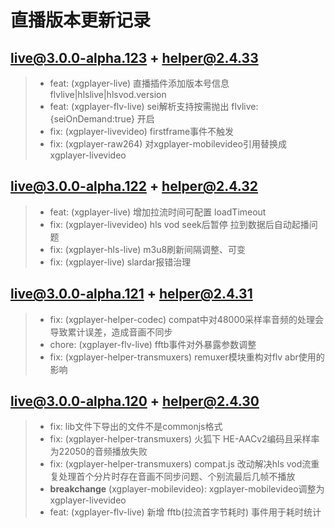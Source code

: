 # 直播版本更新记录

## live@3.0.0-alpha.123 + helper@2.4.33
>* feat: (xgplayer-live) 直播插件添加版本号信息 flvlive|hlslive|hlsvod.version
>* feat: (xgplayer-flv-live) sei解析支持按需抛出 flvlive:{seiOnDemand:true} 开启
>* fix: (xgplayer-livevideo) firstframe事件不触发
>* fix: (xgplayer-raw264) 对xgplayer-mobilevideo引用替换成xgplayer-livevideo


## live@3.0.0-alpha.122 + helper@2.4.32
>* feat: (xgplayer-live) 增加拉流时间可配置 loadTimeout
>* fix: (xgplayer-livevideo) hls vod seek后暂停 拉到数据后自动起播问题
>* fix: (xgplayer-hls-live) m3u8刷新间隔调整、可变
>* fix: (xgplayer-live) slardar报错治理


## live@3.0.0-alpha.121 + helper@2.4.31
>* fix: (xgplayer-helper-codec) compat中对48000采样率音频的处理会导致累计误差，造成音画不同步
>* chore: (xgplayer-flv-live) fftb事件对外暴露参数调整
>* fix: (xgplayer-helper-transmuxers) remuxer模块重构对flv abr使用的影响

## live@3.0.0-alpha.120 + helper@2.4.30
>* fix: lib文件下导出的文件不是commonjs格式
>* fix: (xgplayer-helper-transmuxers) 火狐下 HE-AACv2编码且采样率为22050的音频播放失败
>* fix: (xgplayer-helper-transmuxers) compat.js 改动解决hls vod流重复处理首个分片时存在音画不同步问题、个别流最后几帧不播放
>* **breakchange** (xgplayer-mobilevideo): xgplayer-mobilevideo调整为xgplayer-livevideo
>* feat: (xgplayer-flv-live) 新增 fftb(拉流首字节耗时) 事件用于耗时统计



